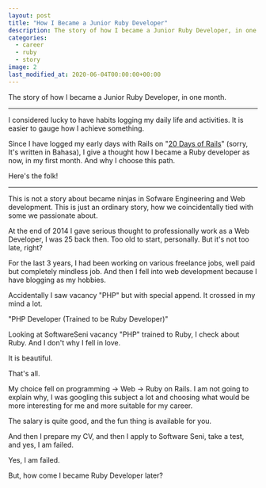 ```yaml
---
layout: post
title: "How I Became a Junior Ruby Developer"
description: The story of how I became a Junior Ruby Developer, in one month.
categories:
  - career
  - ruby
  - story
image: 2
last_modified_at: 2020-06-04T00:00:00+00:00
---
```


The story of how I became a Junior Ruby Developer, in one month.

***

I considered lucky to have habits logging my daily life and activities. It is easier to gauge how I achieve something.

Since I have logged my early days with Rails on "[20 Days of Rails](https://blog.gizipp.com/20-days-of-rails)" (sorry, It's written in Bahasa), I give a thought how I became a Ruby developer as now, in my first month. And why I choose this path.

Here's the folk!

***

This is not a story about became ninjas in Sofware Engineering and Web development. This is just an ordinary story, how we coincidentally tied with some we passionate about.

At the end of 2014 I gave serious thought to professionally work as a Web Developer, I was 25 back then. Too old to start, personally. But it's not too late, right?

For the last 3 years, I had been working on various freelance jobs, well paid but completely mindless job. And then I fell into web development because I have blogging as my hobbies.

Accidentally I saw vacancy "PHP" but with special append. It crossed in my mind a lot.

"PHP Developer (Trained to be Ruby Developer)"

Looking at SoftwareSeni vacancy "PHP" trained to Ruby, I check about Ruby. And I don't why I fell in love.

It is beautiful.

That's all.

My choice fell on programming → Web → Ruby on Rails. I am not going to explain why, I was googling this subject a lot and choosing what would be more interesting for me and more suitable for my career.

The salary is quite good, and the fun thing is available for you.

And then I prepare my CV, and then  I apply to Software Seni, take a test, and yes, I am failed.

Yes, I am failed.

But, how come I became Ruby Developer later?
